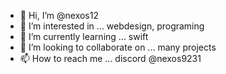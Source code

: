 - 👋 Hi, I’m @nexos12
- 👀 I’m interested in ... webdesign, programing
- 🌱 I’m currently learning ... swift
- 💞️ I’m looking to collaborate on ... many projects
- 📫 How to reach me ... discord @nexos9231

<!---
nexos12/nexos12 is a ✨ special ✨ repository because its `README.md` (this file) appears on your GitHub profile.
You can click the Preview link to take a look at your changes.
--->
